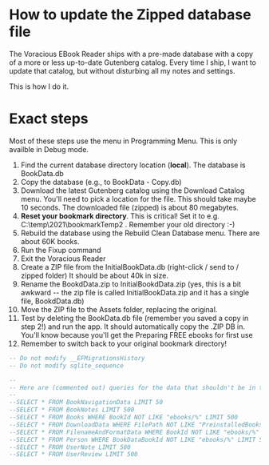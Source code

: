 # How to update the Zipped database file

The Voracious EBook Reader ships with a pre-made database with a copy of a more or less up-to-date Gutenberg catalog. Every time I ship, I want to update that catalog, but without disturbing all my notes and settings. 

This is how I do it.

# Exact steps

Most of these steps use the menu in Programming Menu. This is only availble in Debug mode.

1. Find the current database directory location (**local**). The database is BookData.db
2. Copy the database (e.g., to BookData - Copy.db)
3. Download the latest Gutenberg catalog using the Download Catalog menu. You'll need to pick a location for the file. This should take maybe 10 seconds. The downloaded file (zipped) is about 80 megabytes.
4. **Reset your bookmark directory**. This is critical! Set it to e.g. C:\temp\2021\bookmarkTemp2 . Remember your old directory :-)
5. Rebuild the database using the Rebuild Clean Database menu. There are about 60K books.
6. Run the Fixup command
7. Exit the Voracious Reader
8. Create a ZIP file from the InitialBookData.db (right-click / send to / zipped folder) It should be about 40k in size.
9. Rename the BookdData.zip to InitialBookdData.zip (yes, this is a bit awkward -- the zip file is called InitialBookData.zip and it has a single file, BookdData.db)
10. Move the ZIP file to the Assets folder, replacing the original.
11. Test by deleting the BookData.db file (remember you saved a copy in step 2!) and run the app. It should automatically copy the .ZIP DB in. You'll know because you'll get the Preparing FREE ebooks for first use
99. Remember to switch back to your original bookmark directory!


```SQL
-- Do not modify __EFMigrationsHistory
-- Do not modify sqlite_sequence

--
-- Here are (commented out) queries for the data that shouldn't be in the database
--
--SELECT * FROM BookNavigationData LIMIT 50
--SELECT * FROM BookNotes LIMIT 500
--SELECT * FROM Books WHERE BookId NOT LIKE "ebooks/%" LIMIT 500
--SELECT * FROM DownloadData WHERE FilePath NOT LIKE "PreinstalledBooks%" LIMIT 500
--SELECT * FROM FilenameAndFormatData WHERE BookId NOT LIKE "ebooks/%" LIMIT 500
--SELECT * FROM Person WHERE BookDataBookId NOT LIKE "ebooks/%" LIMIT 500
--SELECT * FROM UserNote LIMIT 500
--SELECT * FROM UserReview LIMIT 500
```